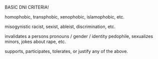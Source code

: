 
BASIC DNI CRITERIA!

homophobic, transphobic, xenophobic, islamophobic, etc.

misogynistic
racist, sexist, ableist, discrimination, etc.

invalidates a persons pronouns / gender / identity
pedophile, sexualizes minors, jokes about rape, etc.

supports, participates, tolerates, or justify any of the above.
